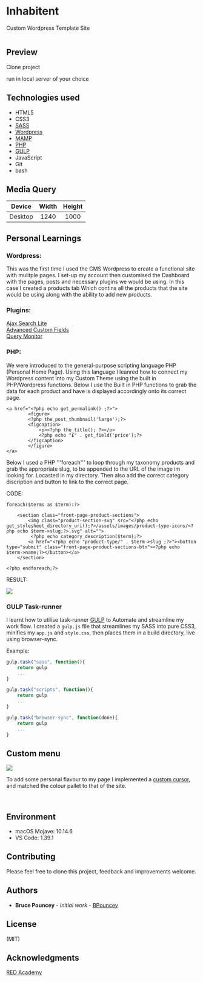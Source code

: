 # Inhabitent
Custom Wordpress Template Site <br>

![]()

## Preview
Clone project<br>

run in local server of your choice<br>

## Technologies used
* HTML5
* CSS3
* [SASS](https://sass-lang.com/)
* [Wordpress](https://wordpress.com/)
* [MAMP](https://www.mamp.info/en/)
* [PHP](https://www.php.net/)
* [GULP](https://gulpjs.com/docs/en/getting-started/quick-start) 
* JavaScript
* Git
* bash

## Media Query 

| Device      | Width         | Height        | 
|:-----------:|:-------------:|:-------------:|
| Desktop     | 1240          | 1000          |  
             


## Personal Learnings

### Wordpress:
This was the first time I used the CMS Wordpress to create a functional site with mulitple pages.
I set-up my account then customised the Dashboard with the pages, posts and necessary plugins we would be using. 
In this case I created a products tab Which contins all the products that the site would be using along with the ability to add new products.

### Plugins:
[Ajax Search Lite](https://wordpress.org/plugins/ajax-search-lite/)<br>
[Advanced Custom Fields](https://www.advancedcustomfields.com/)<br>
[Query Monitor](https://en-ca.wordpress.org/plugins/query-monitor/)<br>



### PHP:
We were introduced to the general-purpose scripting language PHP (Personal Home Page). Using this language I leanred how to connect my Wordpress content into my Custom Theme using the built in PHP/Wordpress functions. Below I use the Built in PHP functions to grab the data for each product and have is displayed accordingly onto its correct page. 

```
<a href="<?php echo get_permalink() ;?>">
        <figure>
        <?php the_post_thumbnail('large');?>
        <figcaption>
            <p><?php the_title(); ?></p>
            <?php echo "£" . get_field('price');?>
        </figcaption>
        </figure>
</a>

```

Below I used a PHP '''foreach''' to loop through my taxonomy products and grab the appropriate slug, to be appended to the URL of the image im looking for. Locasted in my directory. Then also add the correct category discription and button to link to the correct page.


CODE: <br>
```
foreach($terms as $term):?>

    <section class="front-page-product-sections">
        <img class="product-section-svg" src="<?php echo get_stylesheet_directory_uri();?>/assets/images/product-type-icons/<?php echo $term->slug;?>.svg" alt="">
         <?php echo category_description($term);?>
        <a href="<?php echo "product-type/" . $term->slug ;?>"><button type="submit" class="front-page-product-sections-btn"><?php echo $term->name;?></button></a>
    </section>

<?php endforeach;?>
```

RESULT: <br>

![](/themes/shop-screenshot.png)






### GULP Task-runner
I learnt how to utilise task-runner [GULP]("https://gulpjs.com/docs/en/getting-started/quick-start") to Automate and streamline my work flow.
I created a ```gulp.js``` file that streamlines my SASS into pure CSS3, minifies my ```app.js``` and ```style.css```, then places them in a build directory, live using browser-sync.<br>

Example:<br>

```javascript
gulp.task("sass", function(){
    return gulp
    ...
}
```

```javascript
gulp.task("scripts", function(){
    return gulp
    ...
}
```

``` javascript
gulp.task("browser-sync", function(done){
    return gulp
    ...
}
```

## Custom menu
![](customMenu.png)

To add some personal flavour to my page I implemented a [custom cursor](http://www.rw-designer.com/cursor-library), and matched the colour pallet to that of the site.

<br>

## Environment
* macOS Mojave: 10.14.6
* VS Code: 1.39.1

## Contributing

Please feel free to clone this project, feedback and improvements welcome.

## Authors
* **Bruce Pouncey** - *Initial work* - [BPouncey](https://github.com/BPouncey)

## License
(MIT)

## Acknowledgments
[RED Academy](https://github.com/redacademy)


